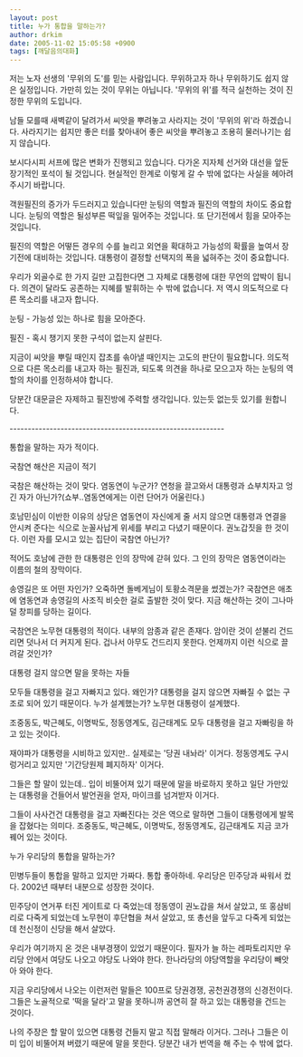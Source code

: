 ```yaml
---
layout: post
title: 누가 통합을 말하는가?
author: drkim
date: 2005-11-02 15:05:58 +0900
tags: [깨달음의대화]
---
```

저는 노자 선생의 '무위의 도'를 믿는 사람입니다. 무위하고자 하나 무위하기도 쉽지 않은 실정입니다. 가만히 있는 것이 무위는 아닙니다. '무위의 위'를 적극 실천하는 것이 진정한 무위의 도입니다. 
  

  
남들 모를때 새벽같이 달려가서 씨앗을 뿌려놓고 사라지는 것이 '무위의 위'라 하겠습니다. 사라지기는 쉽지만 좋은 터를 찾아내어 좋은 씨앗을 뿌려놓고 조용히 물러나기는 쉽지 않습니다. 
  

  
보시다시피 서프에 많은 변화가 진행되고 있습니다. 다가온 지자체 선거와 대선을 앞둔 장기적인 포석이 될 것입니다. 현실적인 한계로 이렇게 갈 수 밖에 없다는 사실을 헤아려 주시기 바랍니다. 
  

  
객원필진의 증가가 두드러지고 있습니다만 눈팅의 역할과 필진의 역할의 차이도 중요합니다. 눈팅의 역할은 될성부른 떡잎을 밀어주는 것입니다. 또 단기전에서 힘을 모아주는 것입니다. 
  

  
필진의 역할은 어떻든 경우의 수를 늘리고 외연을 확대하고 가능성의 확률을 높여서 장기전에 대비하는 것입니다. 대통령이 결정할 선택지의 폭을 넓혀주는 것이 중요합니다. 
  

  
우리가 외골수로 한 가지 길만 고집한다면 그 자체로 대통령에 대한 무언의 압박이 됩니다. 의견이 달라도 공존하는 지혜를 발휘하는 수 밖에 없습니다. 저 역시 의도적으로 다른 목소리를 내고자 합니다. 
  

  
눈팅 - 가능성 있는 하나로 힘을 모아준다.
  
필진 - 혹시 챙기지 못한 구석이 없는지 살핀다. 
  

  
지금이 씨앗을 뿌릴 때인지 잡초를 솎아낼 때인지는 고도의 판단이 필요합니다. 의도적으로 다른 목소리를 내고자 하는 필진과, 되도록 의견을 하나로 모으고자 하는 눈팅의 역할의 차이를 인정하셔야 합니다.
  

  
당분간 대문글은 자제하고 필진방에 주력할 생각입니다. 있는듯 없는듯 있기를 원합니다.
  

  
\---\---\---\---\---\---\---\---\---\---\---\---\---\---\---\---\---\---\-----
  

  
통합을 말하는 자가 적이다.
  

  
국참연 해산은 지금이 적기
  
국참은 해산하는 것이 맞다. 염동연이 누군가? 연청을 끌고와서 대통령과 쇼부치자고 엉긴 자가 아닌가?(쇼부..염동연에게는 이런 단어가 어울린다.) 
  

  
호남민심이 이반한 이유의 상당은 염동연이 자신에게 줄 서지 않으면 대통령과 연결을 안시켜 준다는 식으로 눈꼴사납게 위세를 부리고 다녔기 때문이다. 권노갑짓을 한 것이다. 이런 자를 모시고 있는 집단이 국참연 아닌가?
  

  
적어도 호남에 관한 한 대통령은 인의 장막에 갇혀 있다. 그 인의 장막은 염동연이라는 이름의 철의 장막이다. 
  

  
송영길은 또 어떤 자인가? 오죽하면 돌베게님이 토황소격문을 썼겠는가? 국참연은 애초에 염동연과 송영길의 사조직 비슷한 걸로 출발한 것이 맞다. 지금 해산하는 것이 그나마 덜 창피를 당하는 길이다. 
  

  
국참연은 노무현 대통령의 적이다. 내부의 암종과 같은 존재다. 암이란 것이 섣불리 건드리면 덧나서 더 커지게 된다. 겁나서 아무도 건드리지 못한다. 언제까지 이런 식으로 끌려갈 것인가?
  

  
대통령 걸지 않으면 말을 못하는 자들
  
모두들 대통령을 걸고 자빠지고 있다. 왜인가? 대통령을 걸지 않으면 자빠질 수 없는 구조로 되어 있기 때문이다. 누가 설계했는가? 노무현 대통령이 설계했다. 
  

  
조중동도, 박근혜도, 이명박도, 정동영계도, 김근태계도 모두 대통령을 걸고 자빠링을 하고 있는 것이다. 
  

  
재야파가 대통령을 시비하고 있지만.. 실제로는 '당권 내놔라' 이거다. 정동영계도 구시렁거리고 있지만 '기간당원제 폐지하자' 이거다. 
  

  
그들은 할 말이 있는데.. 입이 비뚤어져 있기 때문에 말을 바로하지 못하고 일단 가만있는 대통령을 건들어서 발언권을 얻자, 마이크를 넘겨받자 이거다. 
  

  
그들이 사사건건 대통령을 걸고 자빠진다는 것은 역으로 말하면 그들이 대통령에게 발목을 잡혔다는 의미다. 조중동도, 박근혜도, 이명박도, 정동영계도, 김근태계도 지금 코가 꿰어 있는 것이다. 
  

  
누가 우리당의 통합을 말하는가?
  
민병두들이 통합을 말하고 있지만 가짜다. 통합 좋아하네. 우리당은 민주당과 싸워서 컸다. 2002년 때부터 내분으로 성장한 것이다. 
  

  
민주당이 연거푸 터진 게이트로 다 죽었는데 정동영이 권노갑을 쳐서 살았고, 또 홍삼비리로 다죽게 되었는데 노무현이 후단협을 쳐서 살았고, 또 총선을 앞두고 다죽게 되었는데 천신정이 신당을 해서 살았다.
  

  
우리가 여기까지 온 것은 내부경쟁이 있었기 때문이다. 필자가 늘 하는 레파토리지만 우리당 안에서 여당도 나오고 야당도 나와야 한다. 한나라당의 야당역할을 우리당이 빼앗아 와야 한다.
  

  
지금 우리당에서 나오는 이런저런 말들은 100프로 당권경쟁, 공천권경쟁의 신경전이다. 그들은 노골적으로 '떡을 달라'고 말을 못하니까 공연히 잘 하고 있는 대통령을 건드는 것이다. 
  

  
나의 주장은 할 말이 있으면 대통령 건들지 말고 직접 말해라 이거다. 그러나 그들은 이미 입이 비뚤어져 버렸기 때문에 말을 못한다. 당분간 내가 번역을 해 주는 수 밖에 없다.